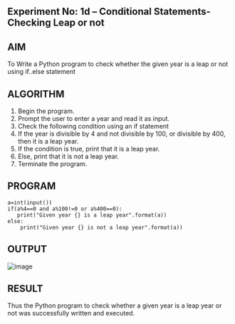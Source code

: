 ## Experiment No: 1d – Conditional Statements- Checking Leap or not

## AIM  

To Write a Python program to check whether the given year is a leap or not using if..else statement

## ALGORITHM  

1. Begin the program.  
2. Prompt the user to enter a year and read it as input.
3. Check the following condition using an if statement
4. If the year is divisible by 4 and not divisible by 100, or divisible by 400, then it is a leap year.
5. If the condition is true, print that it is a leap year.
6. Else, print that it is not a leap year.
7. Terminate the program.

## PROGRAM
```
a=int(input())
if(a%4==0 and a%100!=0 or a%400==0):
   print("Given year {} is a leap year".format(a))
else:
    print("Given year {} is not a leap year".format(a))
```

## OUTPUT

![image](https://github.com/user-attachments/assets/f9b17dad-659a-4551-8d77-a1e98d66f951)

## RESULT

Thus the Python program to check whether a given year is a leap year or not was successfully written and executed.
